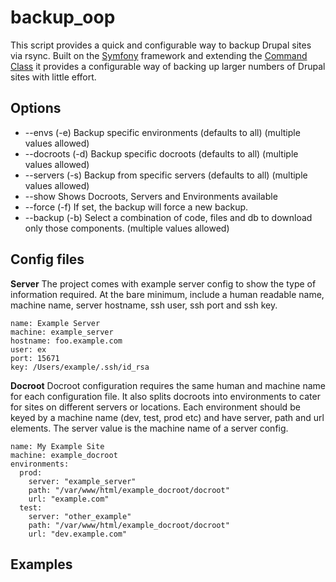 backup_oop
==========

This script provides a quick and configurable way to backup Drupal sites via rsync. Built on the [Symfony](http://symfony.com/) framework and extending the [Command Class](http://api.symfony.com/2.0/Symfony/Component/Console/Command/Command.html) it provides a configurable way of backing up larger numbers of Drupal sites with little effort.


Options
-------
* --envs (-e)           Backup specific environments (defaults to all) (multiple values allowed)
* --docroots (-d)       Backup specific docroots (defaults to all) (multiple values allowed)
* --servers (-s)        Backup from specific servers (defaults to all) (multiple values allowed)
* --show                Shows Docroots, Servers and Environments available
* --force (-f)          If set, the backup will force a new backup.
* --backup (-b)         Select a combination of code, files and db to download only those components. (multiple values allowed)

Config files
------------
**Server**
The project comes with example server config to show the type of information required. At the bare minimum, include a human readable name, machine name, server hostname, ssh user, ssh port and ssh key.

````
name: Example Server
machine: example_server
hostname: foo.example.com
user: ex
port: 15671
key: /Users/example/.ssh/id_rsa
````


**Docroot**
Docroot configuration requires the same human and machine name for each configuration file. It also splits docroots into environments to cater for sites on different servers or locations. Each environment should be keyed by a machine name (dev, test, prod etc) and have server, path and url elements. The server value is the machine name of a server config.

````
name: My Example Site
machine: example_docroot
environments:
  prod:
    server: "example_server"
    path: "/var/www/html/example_docroot/docroot"
    url: "example.com"
  test:
    server: "other_example"
    path: "/var/www/html/example_docroot/docroot"
    url: "dev.example.com"
````


Examples
--------

